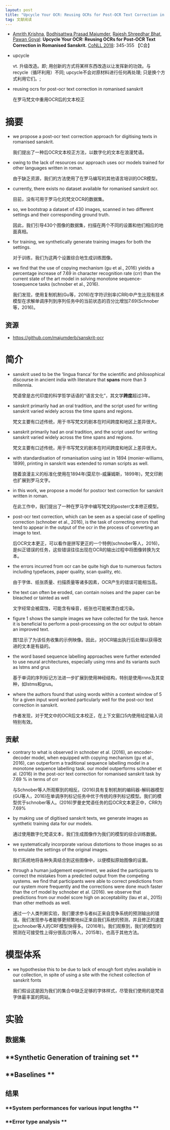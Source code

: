 ```yaml
---
layout: post
title: "Upcycle Your OCR: Reusing OCRs for Post-OCR Text Correction in Romanised Sanskrit"
tag: 文献阅读
---
```


- [Amrith Krishna](https://dblp.uni-trier.de/pers/hd/k/Krishna:Amrith), [Bodhisattwa Prasad Majumder](https://dblp.uni-trier.de/pers/hd/m/Majumder:Bodhisattwa_Prasad), [Rajesh Shreedhar Bhat](https://dblp.uni-trier.de/pers/hd/b/Bhat:Rajesh_Shreedhar), [Pawan Goyal](https://dblp.uni-trier.de/pers/hd/g/Goyal:Pawan):
  **Upcycle Your OCR: Reusing OCRs for Post-OCR Text Correction in Romanised Sanskrit.** [CoNLL 2018](https://dblp.uni-trier.de/db/conf/conll/conll2018.html#KrishnaMBG18): 345-355 【C会】

- upcycle

  vt.
  升级改造。即; 用创新的方式将某样东西改造以让发挥新的功效。与recycle（循环利用）不同; upcycle不会对原材料进行任何再处理; 只是换个方式利用它们。;

- reusing ocrs for post-ocr text correction in romanised sanskrit

  在罗马梵文中重用OCR后的文本校正

# **摘要**

- we propose a post-ocr text correction approach for digitising texts in romanised sanskrit.

  我们提出了一种后OCR文本校正方法，以数字化的文本在浪漫梵语。

- owing to the lack of resources our approach uses ocr models trained for other languages written in roman.

  由于缺乏资源，我们的方法使用了在罗马编写的其他语言培训的OCR模型。

- currently, there exists no dataset available for romanised sanskrit ocr.

  目前，没有可用于罗马化的梵文OCR的数据集。

- so, we bootstrap a dataset of 430 images, scanned in two different settings and their corresponding ground truth.

  因此，我们引导430个图像的数据集，扫描在两个不同的设置和他们相应的地面真相。

- for training, we synthetically generate training images for both the settings.

  对于训练，我们为这两个设置综合地生成训练图像。

- we find that the use of copying mechanism (gu et al., 2016) yields a percentage increase of 7.69 in character recognition rate (crr) than the current state of the art model in solving monotone sequence-tosequence tasks (schnober et al., 2016).

  我们发现，使用复制机制(Gu等，2016)在字符识别率(CRR)中产生比现有技术模型在求解单调序列到序列任务中的当前状态的百分比增加7.69(Schnober等，2016)。

## **资源**

- https://github.com/majumderb/sanskrit-ocr 

# **简介**

- sanskrit used to be the ‘lingua franca’ for the scientific and philosophical discourse in ancient india with literature that **spans** more than 3 millennia.

  梵语曾是古代印度的科学哲学话语的“语言文化”，其文学**跨度**超过3年。

- sanskrit primarily had an oral tradition, and the script used for writing sanskrit varied widely across the time spans and regions.

  梵文主要有口述传统，用于书写梵文的剧本在时间跨度和地区上差异很大。

- sanskrit primarily had an oral tradition, and the script used for writing sanskrit varied widely across the time spans and regions.

  梵文主要有口述传统，用于书写梵文的剧本在时间跨度和地区上差异很大。

- with standardisation of romanisation using iast in 1894 (monier-williams, 1899), printing in sanskrit was extended to roman scripts as well.

  随着浪漫主义的标准化使用在1894年(莫尼尔-威廉姆斯，1899年)，梵文印刷也扩展到罗马文字。

- in this work, we propose a model for postocr text correction for sanskrit written in roman.

  在此工作中，我们提出了一种在罗马字中编写梵文的posterr文本修正模型。

- post-ocr text correction, which can be seen as a special case of spelling correction (schnober et al., 2016), is the task of correcting errors that tend to appear in the output of the ocr in the process of converting an image to text.

  后OCR文本更正，可以看作是拼写更正的一个特例(schnober等人，2016)，是纠正错误的任务，这些错误往往出现在OCR的输出过程中将图像转换为文本。

- the errors incurred from ocr can be quite high due to numerous factors including typefaces, paper quality, scan quality, etc.

  由于字体、纸张质量、扫描质量等诸多因素，OCR产生的错误可能相当高。

- the text can often be eroded, can contain noises and the paper can be bleached or tainted as well

  文字经常会被腐蚀，可能含有噪音，纸张也可能被漂白或污染。

- figure 1 shows the sample images we have collected for the task. hence it is beneficial to perform a post-processing on the ocr output to obtain an improved text.

  图1显示了为该任务收集的示例映像。因此，对OCR输出执行后处理以获得改进的文本是有益的。

- the word based sequence labelling approaches were further extended to use neural architectures, especially using rnns and its variants such as lstms and grus

  基于单词的序列标记方法进一步扩展到使用神经结构，特别是使用rnns及其变种，如lstms和grus。

- where the authors found that using words within a context window of 5 for a given input word worked particularly well for the post-ocr text correction in sanskrit.

  作者发现，对于梵文中的OCR后文本校正，在上下文窗口5内使用给定输入词特别有效。

## **贡献**

- contrary to what is observed in schnober et al. (2016), an encoder-decoder model, when equipped with copying mechanism (gu et al., 2016), can outperform a traditional sequence labelling model in a monotone sequence labelling task. our model outperforms schnober et al. (2016) in the post-ocr text correction for romanised sanskrit task by 7.69 % in terms of crr

  与Schnober等人所观察到的相反。(2016)具有复制机制的编码器-解码器模型(GU等人，2016)在单调序列标记任务中优于传统的序列标记模型。我们的模型优于schnober等人。(2016)罗曼史梵语任务的后OCR文本更正中，CRR为7.69%

- by making use of digitised sanskrit texts, we generate images as synthetic training data for our models.

  通过使用数字化梵语文本，我们生成图像作为我们的模型的综合训练数据。

- we systematically incorporate various distortions to those images so as to emulate the settings of the original images.

  我们系统地将各种失真结合到这些图像中，以便模拟原始图像的设置。

- through a human judgement experiment, we asked the participants to correct the mistakes from a predicted output from the competing systems. we find that participants were able to correct predictions from our system more frequently and the corrections were done much faster than the crf model by schnober et al. (2016). we observe that predictions from our model score high on acceptability (lau et al., 2015) than other methods as well.

  通过一个人类判断实验，我们要求参与者纠正来自竞争系统的预测输出的错误。我们发现参与者能够更频繁地纠正来自我们系统的预测，并且修正的速度比schnober等人的CRF模型快得多。(2016年)。我们观察到，我们的模型的预测在可接受性上得分很高(刘等人，2015年)，也高于其他方法。

# **模型体系**

- we hypothesise this to be due to lack of enough font styles available in our collection, in spite of using a site with the richest collection of sanskrit fonts

  我们假设这是因为我们的集合中缺乏足够的字体样式，尽管我们使用的是梵语字体最丰富的网站。

# **实验**

## **数据集**





## **Synthetic Generation of training set **





## **Baselines **



## **结果**

### **System performances for various input lengths **





### **Error type analysis  **








